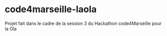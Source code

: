 # code4marseille-laola
Projet fait dans le cadre de la session 3 du Hackathon code4Marseille pour la Ola 
